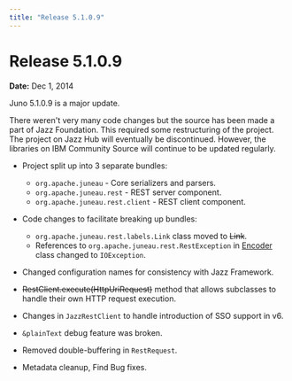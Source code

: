 ```yaml
---
title: "Release 5.1.0.9"
---
```


# Release 5.1.0.9

**Date:** Dec 1, 2014

Juno 5.1.0.9 is a major update.

There weren't very many code changes but the source has been made a part of Jazz Foundation.
This required some restructuring of the project.
The project on Jazz Hub will eventually be discontinued.
However, the libraries on IBM Community Source will continue to be updated regularly.

- Project split up into 3 separate bundles:
  - `org.apache.juneau` - Core serializers and parsers.
  - `org.apache.juneau.rest` - REST server component.
  - `org.apache.juneau.rest.client` - REST client component.

- Code changes to facilitate breaking up bundles:
  - `org.apache.juneau.rest.labels.Link` class moved to ~~Link~~.
  - References to `org.apache.juneau.rest.RestException` in [Encoder]({{API_DOCS}}/org/apache/juneau/encoders/Encoder.html) class changed to `IOException`.

- Changed configuration names for consistency with Jazz Framework.

- ~~RestClient.execute(HttpUriRequest)~~ method that allows subclasses to handle their own HTTP request execution.

- Changes in `JazzRestClient` to handle introduction of SSO support in v6.

- `&plainText` debug feature was broken.

- Removed double-buffering in `RestRequest`.

- Metadata cleanup, Find Bug fixes.